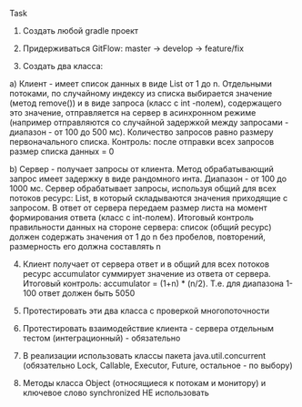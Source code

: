 Task

1. Создать любой gradle проект

2. Придерживаться GitFlow: master -> develop -> feature/fix

3. Создать два класса:

a) Клиент - имеет список данных в виде List<Integer> от 1 до n.  Отдельными потоками, по случайному индексу из списка выбирается значение (метод remove()) и в виде запроса (класс с int -полем), содержащего это значение, отправляется на сервер в асинхронном режиме (например отправляются со случайной задержкой между запросами - диапазон - от 100 до 500 мс). Количество запросов равно размеру первоначального списка. Контроль: после отправки всех запросов размер списка данных = 0

b) Сервер - получает запросы от клиента. Метод обрабатывающий запрос имеет задержку в виде рандомного инта. Диапазон - от 100 до 1000 мс. Сервер обрабатывает запросы, используя общий для всех потоков ресурс: List<Integer>, в который складываются значения приходящие с запросом. В ответ от сервера передаем размер листа на момент формирования ответа (класс с int-полем). Итоговый контроль правильности данных на стороне сервера: список (общий ресурс) должен содержать значения от 1 до n без пробелов, повторений, размерность его должна составлять n

4. Клиент получает от сервера ответ и в общий для всех потоков ресурс accumulator суммирует значение из ответа от сервера. Итоговый контроль: accumulator = (1+n) * (n/2). Т.е. для диапазона 1-100 ответ должен быть 5050

5. Протестировать эти два класса с проверкой многопоточности

6. Протестировать взаимодействие клиента - сервера отдельным тестом (интеграционный) - обязательно

7. В реализации использовать классы пакета java.util.concurrent (обязательно Lock, Callable, Executor, Future, остальное - по выбору)

8. Методы класса Object (относящиеся к потокам и монитору) и ключевое слово synchronized НЕ использовать
